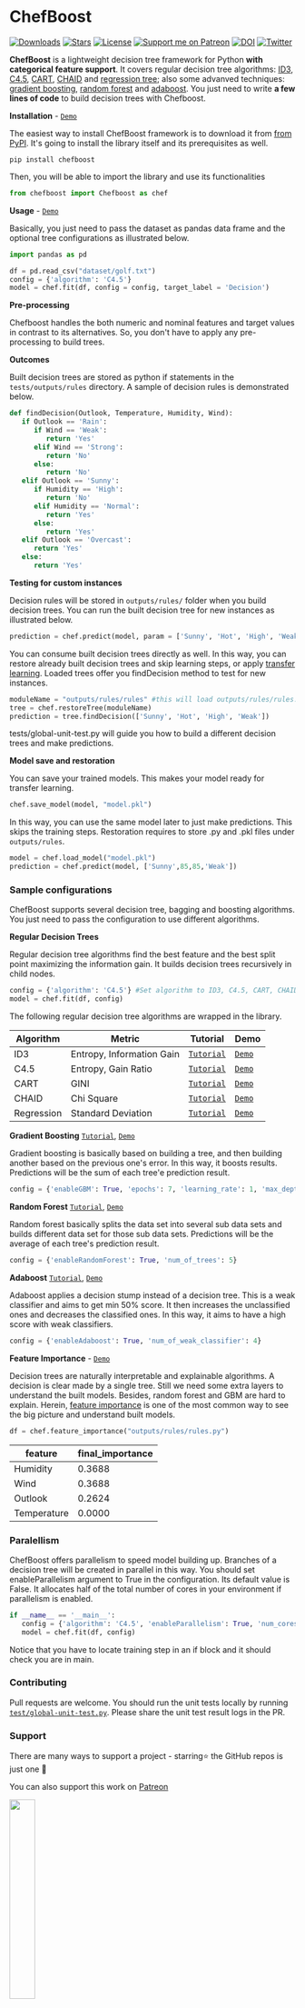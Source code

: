 # ChefBoost

[![Downloads](https://pepy.tech/badge/chefboost)](https://pepy.tech/project/chefboost)
[![Stars](https://img.shields.io/github/stars/serengil/chefboost?color=yellow)](https://github.com/serengil/chefboost)
[![License](http://img.shields.io/:license-MIT-green.svg?style=flat)](https://github.com/serengil/chefboost/blob/master/LICENSE)
[![Support me on Patreon](https://img.shields.io/endpoint.svg?url=https%3A%2F%2Fshieldsio-patreon.vercel.app%2Fapi%3Fusername%3Dserengil%26type%3Dpatrons&style=flat)](https://www.patreon.com/serengil?repo=chefboost)
[![DOI](http://img.shields.io/:DOI-10.5281/zenodo.5576203-blue.svg?style=flat)](https://doi.org/10.5281/zenodo.5576203)
[![Twitter](https://img.shields.io/twitter/follow/serengil?color=blue&logo=twitter&style=plastic)](https://twitter.com/serengil)

**ChefBoost** is a lightweight decision tree framework for Python **with categorical feature support**. It covers regular decision tree algorithms: [ID3](https://sefiks.com/2017/11/20/a-step-by-step-id3-decision-tree-example/), [C4.5](https://sefiks.com/2018/05/13/a-step-by-step-c4-5-decision-tree-example/), [CART](https://sefiks.com/2018/08/27/a-step-by-step-cart-decision-tree-example/), [CHAID](https://sefiks.com/2020/03/18/a-step-by-step-chaid-decision-tree-example/) and [regression tree](https://sefiks.com/2018/08/28/a-step-by-step-regression-decision-tree-example/); also some advanved techniques: [gradient boosting](https://sefiks.com/2018/10/04/a-step-by-step-gradient-boosting-decision-tree-example/), [random forest](https://sefiks.com/2017/11/19/how-random-forests-can-keep-you-from-decision-tree/) and [adaboost](https://sefiks.com/2018/11/02/a-step-by-step-adaboost-example/). You just need to write **a few lines of code** to build decision trees with Chefboost.

**Installation** - [`Demo`](https://youtu.be/YYF993HTHf8)

The easiest way to install ChefBoost framework is to download it from [from PyPI](https://pypi.org/project/chefboost). It's going to install the library itself and its prerequisites as well.

```
pip install chefboost
```

Then, you will be able to import the library and use its functionalities

```python
from chefboost import Chefboost as chef
```

**Usage** - [`Demo`](https://youtu.be/Z93qE5eb6eg)

Basically, you just need to pass the dataset as pandas data frame and the optional tree configurations as illustrated below.

```python
import pandas as pd

df = pd.read_csv("dataset/golf.txt")
config = {'algorithm': 'C4.5'}
model = chef.fit(df, config = config, target_label = 'Decision')
```

**Pre-processing**

Chefboost handles the both numeric and nominal features and target values in contrast to its alternatives. So, you don't have to apply any pre-processing to build trees.

**Outcomes**

Built decision trees are stored as python if statements in the `tests/outputs/rules` directory. A sample of decision rules is demonstrated below.

```python
def findDecision(Outlook, Temperature, Humidity, Wind):
   if Outlook == 'Rain':
      if Wind == 'Weak':
         return 'Yes'
      elif Wind == 'Strong':
         return 'No'
      else:
         return 'No'
   elif Outlook == 'Sunny':
      if Humidity == 'High':
         return 'No'
      elif Humidity == 'Normal':
         return 'Yes'
      else:
         return 'Yes'
   elif Outlook == 'Overcast':
      return 'Yes'
   else:
      return 'Yes'
 ```

**Testing for custom instances**

Decision rules will be stored in `outputs/rules/` folder when you build decision trees. You can run the built decision tree for new instances as illustrated below.

```python
prediction = chef.predict(model, param = ['Sunny', 'Hot', 'High', 'Weak'])
```

You can consume built decision trees directly as well. In this way, you can restore already built decision trees and skip learning steps, or apply [transfer learning](https://youtu.be/9hX8ir7_ZtA). Loaded trees offer you findDecision method to test for new instances.

```python
moduleName = "outputs/rules/rules" #this will load outputs/rules/rules.py
tree = chef.restoreTree(moduleName)
prediction = tree.findDecision(['Sunny', 'Hot', 'High', 'Weak'])
```

tests/global-unit-test.py will guide you how to build a different decision trees and make predictions.

**Model save and restoration**

You can save your trained models. This makes your model ready for transfer learning.

```python
chef.save_model(model, "model.pkl")
```

In this way, you can use the same model later to just make predictions. This skips the training steps. Restoration requires to store .py and .pkl files under `outputs/rules`.

```python
model = chef.load_model("model.pkl")
prediction = chef.predict(model, ['Sunny',85,85,'Weak'])
```

### Sample configurations

ChefBoost supports several decision tree, bagging and boosting algorithms. You just need to pass the configuration to use different algorithms.

**Regular Decision Trees**

Regular decision tree algorithms find the best feature and the best split point maximizing the information gain. It builds decision trees recursively in child nodes.

```python
config = {'algorithm': 'C4.5'} #Set algorithm to ID3, C4.5, CART, CHAID or Regression
model = chef.fit(df, config)
```

The following regular decision tree algorithms are wrapped in the library.

| Algorithm  | Metric | Tutorial | Demo |
| ---        | --- | ---      | ---  |
| ID3        | Entropy, Information Gain |[`Tutorial`](https://sefiks.com/2017/11/20/a-step-by-step-id3-decision-tree-example/) | [`Demo`](https://youtu.be/Z93qE5eb6eg) |
| C4.5       | Entropy, Gain Ratio | [`Tutorial`](https://sefiks.com/2018/05/13/a-step-by-step-c4-5-decision-tree-example/) | [`Demo`](https://youtu.be/kjhQHmtDaAA) |
| CART       | GINI | [`Tutorial`](https://sefiks.com/2018/08/27/a-step-by-step-cart-decision-tree-example/) | [`Demo`](https://youtu.be/CSApBetgukM) |
| CHAID      | Chi Square | [`Tutorial`](https://sefiks.com/2020/03/18/a-step-by-step-chaid-decision-tree-example/) | [`Demo`](https://youtu.be/dcnFuS4QILg) |
| Regression | Standard Deviation | [`Tutorial`](https://sefiks.com/2018/08/28/a-step-by-step-regression-decision-tree-example/) | [`Demo`](https://youtu.be/pCQ2RCa20Bg) |

**Gradient Boosting** [`Tutorial`](https://sefiks.com/2018/10/04/a-step-by-step-gradient-boosting-decision-tree-example/), [`Demo`](https://youtu.be/KFsnZKMKNAE)

Gradient boosting is basically based on building a tree, and then building another based on the previous one's error. In this way, it boosts results. Predictions will be the sum of each tree'e prediction result.

```python
config = {'enableGBM': True, 'epochs': 7, 'learning_rate': 1, 'max_depth': 5}
```

**Random Forest** [`Tutorial`](https://sefiks.com/2017/11/19/how-random-forests-can-keep-you-from-decision-tree/), [`Demo`](https://youtu.be/J7hDtV261PQ)

Random forest basically splits the data set into several sub data sets and builds different data set for those sub data sets. Predictions will be the average of each tree's prediction result.

```python
config = {'enableRandomForest': True, 'num_of_trees': 5}
```

**Adaboost** [`Tutorial`](https://sefiks.com/2018/11/02/a-step-by-step-adaboost-example/), [`Demo`](https://youtu.be/Obj208F6e7k)

Adaboost applies a decision stump instead of a decision tree. This is a weak classifier and aims to get min 50% score. It then increases the unclassified ones and decreases the classified ones. In this way, it aims to have a high score with weak classifiers.

```python
config = {'enableAdaboost': True, 'num_of_weak_classifier': 4}
```

**Feature Importance** - [`Demo`](https://youtu.be/NFLQT6Ta4-k)

Decision trees are naturally interpretable and explainable algorithms. A decision is clear made by a single tree. Still we need some extra layers to understand the built models. Besides, random forest and GBM are hard to explain. Herein, [feature importance](https://sefiks.com/2020/04/06/feature-importance-in-decision-trees/) is one of the most common way to see the big picture and understand built models.

```python
df = chef.feature_importance("outputs/rules/rules.py")
```

| feature     | final_importance |
| ---         | ---              |
| Humidity    | 0.3688           |
| Wind        | 0.3688           |
| Outlook     | 0.2624           |
| Temperature | 0.0000           |

### Paralellism

ChefBoost offers parallelism to speed model building up. Branches of a decision tree will be created in parallel in this way. You should set enableParallelism argument to True in the configuration. Its default value is False. It allocates half of the total number of cores in your environment if parallelism is enabled.

```python
if __name__ == '__main__':
   config = {'algorithm': 'C4.5', 'enableParallelism': True, 'num_cores': 2}
   model = chef.fit(df, config)
```

Notice that you have to locate training step in an if block and it should check you are in main.

### Contributing

Pull requests are welcome. You should run the unit tests locally by running [`test/global-unit-test.py`](https://github.com/serengil/chefboost/blob/master/tests/global-unit-test.py). Please share the unit test result logs in the PR.

### Support

There are many ways to support a project - starring⭐️ the GitHub repos is just one 🙏

You can also support this work on [Patreon](https://www.patreon.com/serengil?repo=chefboost)

<a href="https://www.patreon.com/serengil?repo=chefboost">
<img src="https://raw.githubusercontent.com/serengil/chefboost/master/icon/patreon.png" width="30%" height="30%">
</a>

### Citation

Please cite [ChefBoost](https://doi.org/10.5281/zenodo.5576203) in your publications if it helps your research. Here is an example BibTeX entry:

```BibTeX
@misc{serengil2021chefboost,
  author       = {Serengil, Sefik Ilkin},
  title        = {ChefBoost: A Lightweight Boosted Decision Tree Framework},
  month        = oct,
  year         = 2021,
  publisher    = {Zenodo},
  doi          = {10.5281/zenodo.5576203},
  howpublished = {https://doi.org/10.5281/zenodo.5576203}
}
```

Also, if you use chefboost in your GitHub projects, please add chefboost in the requirements.txt.

### Licence

ChefBoost is licensed under the MIT License - see [`LICENSE`](https://github.com/serengil/chefboost/blob/master/LICENSE) for more details.

